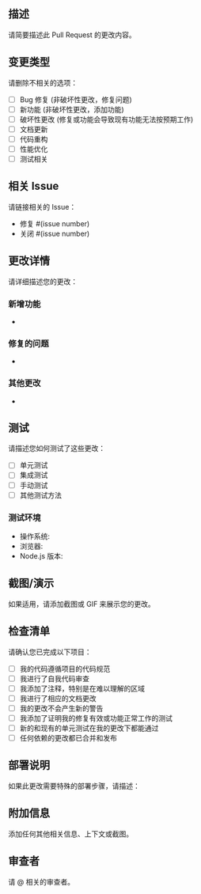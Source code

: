 ## 描述
请简要描述此 Pull Request 的更改内容。

## 变更类型
请删除不相关的选项：

- [ ] Bug 修复 (非破坏性更改，修复问题)
- [ ] 新功能 (非破坏性更改，添加功能)
- [ ] 破坏性更改 (修复或功能会导致现有功能无法按预期工作)
- [ ] 文档更新
- [ ] 代码重构
- [ ] 性能优化
- [ ] 测试相关

## 相关 Issue
请链接相关的 Issue：
- 修复 #(issue number)
- 关闭 #(issue number)

## 更改详情
请详细描述您的更改：

### 新增功能
- 

### 修复的问题
- 

### 其他更改
- 

## 测试
请描述您如何测试了这些更改：

- [ ] 单元测试
- [ ] 集成测试
- [ ] 手动测试
- [ ] 其他测试方法

### 测试环境
- 操作系统: 
- 浏览器: 
- Node.js 版本: 

## 截图/演示
如果适用，请添加截图或 GIF 来展示您的更改。

## 检查清单
请确认您已完成以下项目：

- [ ] 我的代码遵循项目的代码规范
- [ ] 我进行了自我代码审查
- [ ] 我添加了注释，特别是在难以理解的区域
- [ ] 我进行了相应的文档更改
- [ ] 我的更改不会产生新的警告
- [ ] 我添加了证明我的修复有效或功能正常工作的测试
- [ ] 新的和现有的单元测试在我的更改下都能通过
- [ ] 任何依赖的更改都已合并和发布

## 部署说明
如果此更改需要特殊的部署步骤，请描述：

## 附加信息
添加任何其他相关信息、上下文或截图。

## 审查者
请 @ 相关的审查者。

